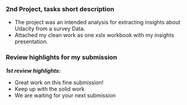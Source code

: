 ### 2nd Project, tasks short description

- The project was an intended analysis for extracting insights about Udacity from a survey Data.
- Attached my clean work as one xslx workbook with my insights presentation.

### Review highlights for my submission

*__1st review highlights:__*
 
- Great work on this fine submission!
- Keep up with the solid work 
- We are waiting for your next submission
